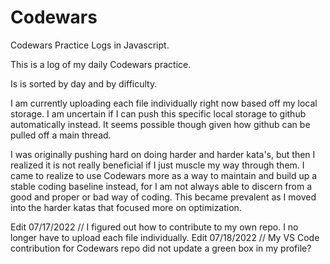 # Codewars
Codewars Practice Logs in Javascript.

This is a log of my daily Codewars practice.

Is is sorted by day and by difficulty.

I am currently uploading each file individually right now based off my local storage. I am uncertain if I can push this specific local storage to github automatically instead. It seems possible though given how github can be pulled off a main thread.

I was originally pushing hard on doing harder and harder kata's, but then I realized it is not really beneficial if I just muscle my way through them. I came to realize to use Codewars more as a way to maintain and build up a stable coding baseline instead, for I am not always able to discern from a good and proper or bad way of coding. This became prevalent as I moved into the harder katas that focused more on optimization.

Edit 07/17/2022 // I figured out how to contribute to my own repo. I no longer have to upload each file individually.
Edit 07/18/2022 // My VS Code contribution for Codewars repo did not update a green box in my profile?
